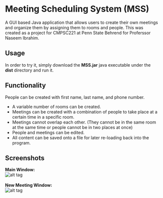 
# Meeting Scheduling System (MSS)
A GUI based Java application that allows users to create their own meetings and organize them by assigning them to rooms and people. This was created as a project for CMPSC221 at Penn State Behrend for Proferssor Naseem Ibrahim.
## Usage
In order to try it, simply download the <b>MSS.jar</b> java executable under the <b>dist</b> directory and run it.
## Functionality
People can be created with first name, last name, and phone number.<br>
* A variable number of rooms can be created.<br>
* Meetings can be created with a combination of people to take place at a certain time in a specific room.<br>
* Meetings cannot overlap each other. (They cannot be in the same room at the same time or people cannot be in two places at once)<br>
* People and meetings can be edited.<br>
* All content can be saved onto a file for later re-loading back into the program.<br>

## Screenshots
**Main Window:**<br>
![alt tag](http://i.imgur.com/MnaLaf2.jpg)<br><br>
**New Meeting Window:**<br>
![alt tag](http://i.imgur.com/2kqhIdN.jpg)
